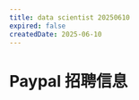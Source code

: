 ```yaml
---
title: data scientist 20250610
expired: false
createdDate: 2025-06-10
---
```


# Paypal 招聘信息

<JobPostingTable job-posting-json-path="paypal/data/data-scientist-20250610.json" />
